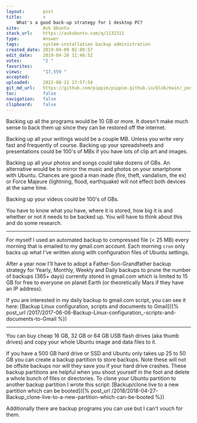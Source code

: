 ```yaml
---
layout:       post
title:        >
    What's a good back-up strategy for 1 desktop PC?
site:         Ask Ubuntu
stack_url:    https://askubuntu.com/q/1132311
type:         Answer
tags:         system-installation backup administration
created_date: 2019-04-09 02:09:57
edit_date:    2019-04-28 11:46:52
votes:        "2 "
favorites:    
views:        "17,559 "
accepted:     
uploaded:     2022-08-21 17:57:54
git_md_url:   https://github.com/pippim/pippim.github.io/blob/main/_posts/2019/2019-04-09-What_s-a-good-back-up-strategy-for-1-desktop-PC_.md
toc:          false
navigation:   false
clipboard:    false
---
```


Backing up all the programs would be 10 GB or more. It doesn't make much sense to back them up since they can be restored off the internet.

Backing up all your writings would be a couple MB. Unless you write very fast and frequently of course. Backing up your spreadsheets and presentations could be 100's of MBs if you have lots of clip art and images.

Backing up all your photos and songs could take dozens of GBs. An alternative would be to mirror the music and photos on your smartphone with Ubuntu. Chances are good a man made (fire, theft, vandalism, the ex) or Force Majeure (lightning, flood, earthquake) will not effect both devices at the same time.

Backing up your videos could be 100's of GBs. 

You have to know what you have, where it is stored, how big it is and whether or not it needs to be backed up. You will have to think about this and do some research.

----------

For myself I used an automated backup to compressed file (< 25 MB) every morning that is emailed to my gmail.com account. Each morning `cron` only backs up what I've written along with configuration files of Ubuntu settings.

After a year now I'll have to adopt a Father-Son-Grandfather backup strategy for Yearly, Monthly, Weekly and Daily backups to prune the number of backups (365+ days) currently stored in gmail.com which is limited to 15 GB for free to everyone on planet Earth (or theoretically Mars if they have an IP address).

If you are interested in my daily backup to gmail.com script, you can see it here: [Backup Linux configuration, scripts and documents to Gmail]({% post_url /2017/2017-06-06-Backup-Linux-configuration_-scripts-and-documents-to-Gmail %})

----------

You can buy cheap 16 GB, 32 GB or 64 GB USB flash drives (aka thumb drives) and copy your whole Ubuntu image and data files to it.

If you have a 500 GB hard drive or SSD and Ubuntu only takes up 25 to 50 GB you can create a backup partition to store backups. Note these will not be offsite backups nor will they save you if your hard drive crashes. These backup partitions are helpful when you shoot yourself in the foot and delete a whole bunch of files or directories. To clone your Ubuntu partition to another backup partition I wrote this script: [Backup/clone live to a new partition which can be booted]({% post_url /2018/2018-04-27-Backup_clone-live-to-a-new-partition-which-can-be-booted %})

Additionally there are backup programs you can use but I can't vouch for them.

